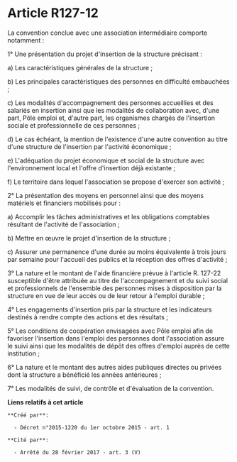 # Article R127-12

La convention conclue avec une association intermédiaire comporte notamment : 

1° Une présentation du projet d'insertion de la structure précisant : 

a) Les caractéristiques générales de la structure ; 

b) Les principales caractéristiques des personnes en difficulté embauchées ; 

c) Les modalités d'accompagnement des personnes accueillies et des salariés en insertion ainsi que les modalités de
collaboration avec, d'une part, Pôle emploi et, d'autre part, les organismes chargés de l'insertion sociale et
professionnelle de ces personnes ; 

d) Le cas échéant, la mention de l'existence d'une autre convention au titre d'une structure de l'insertion par l'activité
économique ; 

e) L'adéquation du projet économique et social de la structure avec l'environnement local et l'offre d'insertion déjà
existante ; 

f) Le territoire dans lequel l'association se propose d'exercer son activité ; 

2° La présentation des moyens en personnel ainsi que des moyens matériels et financiers mobilisés pour : 

a) Accomplir les tâches administratives et les obligations comptables résultant de l'activité de l'association ; 

b) Mettre en œuvre le projet d'insertion de la structure ; 

c) Assurer une permanence d'une durée au moins équivalente à trois jours par semaine pour l'accueil des publics et la
réception des offres d'activité ; 

3° La nature et le montant de l'aide financière prévue à l'article R. 127-22 susceptible d'être attribuée au titre de
l'accompagnement et du suivi social et professionnels de l'ensemble des personnes mises à disposition par la structure en vue
de leur accès ou de leur retour à l'emploi durable ; 

4° Les engagements d'insertion pris par la structure et les indicateurs destinés à rendre compte des actions et des
résultats ; 

5° Les conditions de coopération envisagées avec Pôle emploi afin de favoriser l'insertion dans l'emploi des personnes dont
l'association assure le suivi ainsi que les modalités de dépôt des offres d'emploi auprès de cette institution ; 

6° La nature et le montant des autres aides publiques directes ou privées dont la structure a bénéficié les années
antérieures ; 

7° Les modalités de suivi, de contrôle et d'évaluation de la convention.

**Liens relatifs à cet article**

	**Créé par**:

	  - Décret n°2015-1220 du 1er octobre 2015 - art. 1

	**Cité par**:

	  - Arrêté du 28 février 2017 - art. 3 (V)
